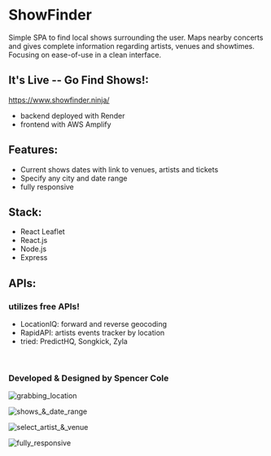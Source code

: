 # ShowFinder

Simple SPA to find local shows surrounding the user. Maps nearby concerts and gives complete information regarding artists, venues and showtimes. Focusing on ease-of-use in a clean interface. 

## It's Live -- Go Find Shows!:
https://www.showfinder.ninja/

- backend deployed with Render
- frontend with AWS Amplify

## Features:

- Current shows dates with link to venues, artists and tickets
- Specify any city and date range
- fully responsive

## Stack:

- React Leaflet
- React.js
- Node.js
- Express

## APIs:

### utilizes free APIs!
- LocationIQ: forward and reverse geocoding
- RapidAPI: artists events tracker by location
- tried: PredictHQ, Songkick, Zyla
<br>

### Developed & Designed by Spencer Cole


![grabbing_location](https://github.com/colespen/ShowFinder/blob/master/client/docs/1_grabbing_location.png)

![shows_&_date_range](https://github.com/colespen/ShowFinder/blob/master/client/docs/2_shows_date_range.png)

![select_artist_&_venue](https://github.com/colespen/ShowFinder/blob/master/client/docs/3_select_artist.png)

![fully_responsive](https://github.com/colespen/ShowFinder/blob/master/client/docs/4_mobile_responsive.png)